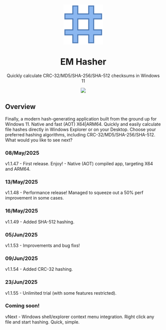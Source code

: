<p align="center">
  <img width="128" align="center" src="images/AppLogo80x80.png">
</p>
<h1 align="center">
  EM Hasher
</h1>
<p align="center">
  Quickly calculate CRC-32/MD5/SHA-256/SHA-512 checksums in Windows 11
</p>

<p align="center">
  <a href="https://apps.microsoft.com/detail/9NZZHH7X25CG?referrer=appbadge&launch=true&cid=github&mode=full">
	  <img src="https://get.microsoft.com/images/en-us%20dark.svg" width="400"/>
  </a>
</p>

## Overview

Finally, a modern hash-generating application built from the ground up for Windows 11. Native and fast (AOT) X64|ARM64. Quickly and easily calculate file hashes directly in Windows Explorer or on your Desktop. Choose your preferred hashing algorithms, including CRC-32/MD5/SHA-256/SHA-512. What would you like to see next?

### 08/May/2025
v1.1.47 - First release. Enjoy! - Native (AOT) compiled app, targeting X64 and ARM64.

### 13/May/2025
v1.1.48 - Performance release! Managed to squeeze out a 50% perf improvement in some cases.

### 16/May/2025
v1.1.49 - Added SHA-512 hashing.

### 05/Jun/2025
v1.1.53 - Improvements and bug fixs!

### 09/Jun/2025
v1.1.54 - Added CRC-32 hashing.

### 23/Jun/2025 ###
v1.1.55 - Unlimited trial (with some features restricted).

### Coming soon!
vNext   - Windows shell/explorer context menu integration. Right click any file and start hashing. Quick, simple.

